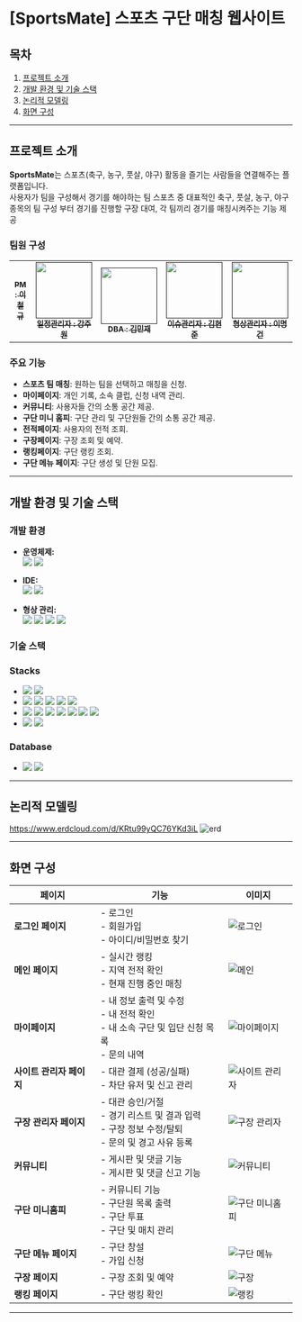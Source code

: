 # [SportsMate] 스포츠 구단 매칭 웹사이트

## 목차

1. [프로젝트 소개](#프로젝트-소개)  
2. [개발 환경 및 기술 스택](#개발-환경-및-기술-스택)
3. [논리적 모델링](#논리적-모델링)  
4. [화면 구성](#화면-구성)  

---

## 프로젝트 소개

**SportsMate**는 스포츠(축구, 농구, 풋살, 야구) 활동을 즐기는 사람들을 연결해주는 플랫폼입니다.  
사용자가 팀을 구성해서 경기를 해야하는 팀 스포츠 중 대표적인 축구, 풋살, 농구, 야구 종목의 팀 구성 부터 경기를 진행할 구장 대여, 각 팀끼리 경기를 매칭시켜주는 기능 제공

### 팀원 구성
<table>
  <tbody>
    <tr>
      <td align="center"><a href=""><img src="width="100px;" alt=""/><br /><sub><b>PM : 이철규</b></sub></a><br /></td>
      <td align="center"><a href=""><img src="" width="100px;" alt=""/><br /><sub><b>일정관리자 : 강주원</b></sub></a><br /></td>
      <td align="center"><a href=""><img src="" width="100px;" alt=""/><br /><sub><b>DBA : 김민재</b></sub></a><br /></td>
      <td align="center"><a href=""><img src="" width="100px;" alt=""/><br /><sub><b>이슈관리자 : 김현준</b></sub></a><br /></td>
      <td align="center"><a href=""><img src="" width="100px;" alt=""/><br /><sub><b>형상관리자 : 이명건</b></sub></a><br /></td>
    </tr>
  </tbody>
</table>

### 주요 기능
- **스포츠 팀 매칭**: 원하는 팀을 선택하고 매칭을 신청.
- **마이페이지**: 개인 기록, 소속 클럽, 신청 내역 관리.
- **커뮤니티**: 사용자들 간의 소통 공간 제공.
- **구단 미니 홈피**: 구단 관리 및 구단원들 간의 소통 공간 제공.
- **전적페이지**: 사용자의 전적 조회.
- **구장페이지**: 구장 조회 및 예약.
- **랭킹페이지**: 구단 랭킹 조회.
- **구단 메뉴 페이지**: 구단 생성 및 단원 모집.

---

## 개발 환경 및 기술 스택

### 개발 환경

- **운영체제:**  
  <img src="https://img.shields.io/badge/Windows%2010-0078D6?style=for-the-badge&logo=Windows&logoColor=white">
  <img src="https://img.shields.io/badge/macOS-000000?style=for-the-badge&logo=apple&logoColor=white">

- **IDE:**  
  <img src="https://img.shields.io/badge/Visual%20Studio%20Code-007ACC?style=for-the-badge&logo=visualstudiocode&logoColor=white">
  <img src="https://img.shields.io/badge/IntelliJ%20IDEA-000000?style=for-the-badge&logo=intellijidea&logoColor=white">

- **형상 관리:**  
  <img src="https://img.shields.io/badge/Git-F05032?style=for-the-badge&logo=git&logoColor=white">
  <img src="https://img.shields.io/badge/GitHub-181717?style=for-the-badge&logo=github&logoColor=white">
  <img src="https://img.shields.io/badge/Notion-000000?style=for-the-badge&logo=notion&logoColor=white">
  <img src="https://img.shields.io/badge/Discord-5865F2?style=for-the-badge&logo=discord&logoColor=white">

### 기술 스택
### Stacks

- <img src="https://img.shields.io/badge/Server-%23121011?style=for-the-badge">
  <img src="https://img.shields.io/badge/ApacheTomcat-F8DC75?style=for-the-badge&logo=ApacheTomcat&logoColor=black">
  
- <img src="https://img.shields.io/badge/Frontend-%23121011?style=for-the-badge">

  <img src="https://img.shields.io/badge/HTML5-E34F26?style=for-the-badge&logo=HTML5&logoColor=white">
  <img src="https://img.shields.io/badge/CSS3-1572B6?style=for-the-badge&logo=CSS3&logoColor=white">
  <img src="https://img.shields.io/badge/JavaScript-F7DF1E?style=for-the-badge&logo=JavaScript&logoColor=black">
  <img src="https://img.shields.io/badge/jQuery-0769AD?style=for-the-badge&logo=jQuery&logoColor=white">

- <img src="https://img.shields.io/badge/Backend-%23121011?style=for-the-badge">
  <img src="https://img.shields.io/badge/JSP-007396?style=for-the-badge&logo=Java&logoColor=white">
  <img src="https://img.shields.io/badge/Java-%23ED8B00?style=for-the-badge&logo=openjdk&logoColor=white">
  <img src="https://img.shields.io/badge/MyBatis-BF0D3E?style=for-the-badge">
  <img src="https://img.shields.io/badge/JSTL-007396?style=for-the-badge&logo=Java&logoColor=white">
  <img src="https://img.shields.io/badge/GSON-FFCA28?style=for-the-badge">
  <img src="https://img.shields.io/badge/Guava-34A853?style=for-the-badge">

- <img src="https://img.shields.io/badge/UI Framework-%23121011?style=for-the-badge">
  <img src="https://img.shields.io/badge/Bootstrap-7952B3?style=for-the-badge&logo=Bootstrap&logoColor=white">

### Database
- <img src="https://img.shields.io/badge/Database-%23121011?style=for-the-badge">
  <img src="https://img.shields.io/badge/MySQL-4479A1?style=for-the-badge&logo=MySQL&logoColor=white">

---

## 논리적 모델링

https://www.erdcloud.com/d/KRtu99yQC76YKd3iL
![erd](https://github.com/user-attachments/assets/679684e6-43b9-487a-a4e2-032be899ebb7)

---

## 화면 구성

| **페이지**                    | **기능**                                                                                                                                                            | **이미지**                    |
|-------------------------------|--------------------------------------------------------------------------------------------------------------------------------------------------------------------|--------------------------------|
| **로그인 페이지**              | - 로그인<br>- 회원가입<br>- 아이디/비밀번호 찾기                                                                                                                  | ![로그인](https://github.com/user-attachments/assets/6d43a270-b261-4f81-a5c0-1756d3b70566) |
| **메인 페이지**                | - 실시간 랭킹<br>- 지역 전적 확인<br>- 현재 진행 중인 매칭                                                                                                        | ![메인](https://github.com/user-attachments/assets/7d7d4b16-372e-4f2c-b362-66290e0317e1) |
| **마이페이지**                 | - 내 정보 출력 및 수정<br>- 내 전적 확인<br>- 내 소속 구단 및 입단 신청 목록<br>- 문의 내역                                                                         | ![마이페이지](https://github.com/user-attachments/assets/853cc6f0-62e7-4681-aef9-041d13368ecd) |
| **사이트 관리자 페이지**       | - 대관 결제 (성공/실패)<br>- 차단 유저 및 신고 관리                                                                                                              | ![사이트 관리자](https://github.com/user-attachments/assets/0c8b2e07-e44f-41cd-af1b-72322f85143d) |
| **구장 관리자 페이지**         | - 대관 승인/거절<br>- 경기 리스트 및 결과 입력<br>- 구장 정보 수정/탈퇴<br>- 문의 및 경고 사유 등록                                                               | ![구장 관리자](https://github.com/user-attachments/assets/3406b5f3-5ed2-4bbe-9215-3714d70883ef) |
| **커뮤니티**                   | - 게시판 및 댓글 기능<br>- 게시판 및 댓글 신고 기능                                                                                                               | ![커뮤니티](https://github.com/user-attachments/assets/f6d20d2d-e579-40d1-852d-fa8353b179eb) |
| **구단 미니홈피**              | - 커뮤니티 기능<br>- 구단원 목록 출력<br>- 구단 투표<br>- 구단 및 매치 관리                                                                                       | ![구단 미니홈피](https://github.com/user-attachments/assets/1e64761e-92a0-4f34-94fb-cfdcc6f736a9) |
| **구단 메뉴 페이지**           | - 구단 창설<br>- 가입 신청                                                                                                                                       | ![구단 메뉴](https://github.com/user-attachments/assets/19e5a772-cdb7-4bf5-b0fa-a2d5bb6f8d24) |
| **구장 페이지**                | - 구장 조회 및 예약                                                                                                                                               | ![구장](https://github.com/user-attachments/assets/67df3ce5-a45c-4e09-855f-96e0b0ee2831) |
| **랭킹 페이지**                | - 구단 랭킹 확인                                                                                                                                                 | ![랭킹](https://github.com/user-attachments/assets/bb4665ce-555d-41db-8272-d975b42bf727) |

---
